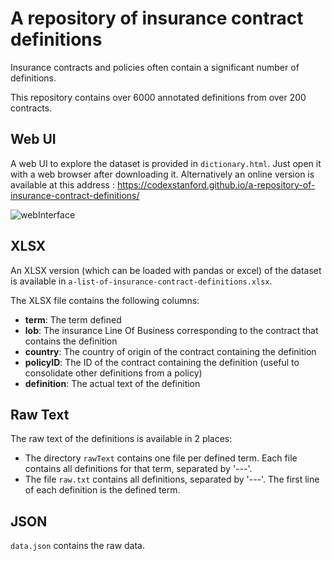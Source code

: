 # A repository of insurance contract definitions

Insurance contracts and policies often contain a significant number of definitions.

This repository contains over 6000 annotated definitions from over 200 contracts. 

## Web UI

A web UI to explore the dataset is provided in `dictionary.html`. Just open it with a web browser after downloading it. Alternatively an online version is available at this address : https://codexstanford.github.io/a-repository-of-insurance-contract-definitions/

![webInterface](https://user-images.githubusercontent.com/208554/164327779-0941685d-aea7-4bbb-9c21-4b9d01d7fe7f.png)

## XLSX

An XLSX version (which can be loaded with pandas or excel) of the dataset is available in `a-list-of-insurance-contract-definitions.xlsx`.

The XLSX file contains the following columns:

- **term**: The term defined
- **lob**: The insurance Line Of Business corresponding to the contract that contains the definition
- **country**: The country of origin of the contract containing the definition
- **policyID**: The ID of the contract containing the definition (useful to consolidate other definitions from a policy)
- **definition**: The actual text of the definition

## Raw Text

The raw text of the definitions is available in 2 places:

- The directory `rawText` contains one file per defined term. Each file contains all definitions for that term, separated by '---'.
- The file `raw.txt` contains all definitions, separated by '---'. The first line of each definition is the defined term.

## JSON

`data.json` contains the raw data.
